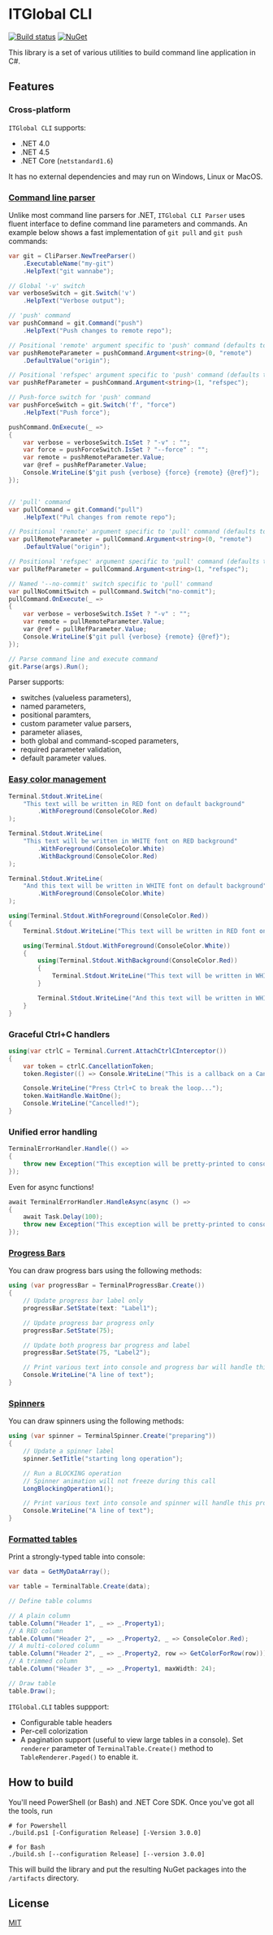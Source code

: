 # ITGlobal CLI

[![Build status](https://ci.appveyor.com/api/projects/status/l3v4nu7dcra3o8nd/branch/master?svg=true)](https://ci.appveyor.com/project/itgloballlc/cli/branch/master)
[![NuGet](https://img.shields.io/nuget/v/ITGlobal.CLI.svg)](https://www.nuget.org/packages/ITGlobal.CLI/)

This library is a set of various utilities to build command line application in C#.

## Features

### Cross-platform

`ITGlobal CLI` supports:

* .NET 4.0
* .NET 4.5
* .NET Core (`netstandard1.6`)

It has no external dependencies and may run on Windows, Linux or MacOS.

### [Command line parser](https://itglobal.github.io/CLI/parser)

Unlike most command line parsers for .NET, `ITGlobal CLI Parser` uses fluent interface to define command line parameters and commands.
An example below shows a fast implementation of `git pull` and `git push` commands:

```csharp
var git = CliParser.NewTreeParser()
    .ExecutableName("my-git")
    .HelpText("git wannabe");

// Global '-v' switch
var verboseSwitch = git.Switch('v')
    .HelpText("Verbose output");

// 'push' command
var pushCommand = git.Command("push")
    .HelpText("Push changes to remote repo");

// Positional 'remote' argument specific to 'push' command (defaults to 'origin')
var pushRemoteParameter = pushCommand.Argument<string>(0, "remote")
    .DefaultValue("origin");

// Positional 'refspec' argument specific to 'push' command (defaults to null)
var pushRefParameter = pushCommand.Argument<string>(1, "refspec");

// Push-force switch for 'push' command
var pushForceSwitch = git.Switch('f', "force")
    .HelpText("Push force");

pushCommand.OnExecute(_ =>
{
    var verbose = verboseSwitch.IsSet ? "-v" : "";
    var force = pushForceSwitch.IsSet ? "--force" : "";
    var remote = pushRemoteParameter.Value;
    var @ref = pushRefParameter.Value;
    Console.WriteLine($"git push {verbose} {force} {remote} {@ref}");
});


// 'pull' command
var pullCommand = git.Command("pull")
    .HelpText("Pul changes from remote repo");

// Positional 'remote' argument specific to 'pull' command (defaults to 'origin')
var pullRemoteParameter = pullCommand.Argument<string>(0, "remote")
    .DefaultValue("origin");

// Positional 'refspec' argument specific to 'pull' command (defaults to null)
var pullRefParameter = pullCommand.Argument<string>(1, "refspec");

// Named '--no-commit' switch specific to 'pull' command
var pullNoCommitSwitch = pullCommand.Switch("no-commit");
pullCommand.OnExecute(_ =>
{
    var verbose = verboseSwitch.IsSet ? "-v" : "";
    var remote = pullRemoteParameter.Value;
    var @ref = pullRefParameter.Value;
    Console.WriteLine($"git pull {verbose} {remote} {@ref}");
});

// Parse command line and execute command
git.Parse(args).Run();
```

Parser supports:

* switches (valueless parameters),
* named parameters,
* positional paramters,
* custom parameter value parsers,
* parameter aliases,
* both global and command-scoped parameters,
* required parameter validation,
* default parameter values.

### [Easy color management](https://itglobal.github.io/CLI/terminal)

```csharp
Terminal.Stdout.WriteLine(
    "This text will be written in RED font on default background"
        .WithForeground(ConsoleColor.Red)
);

Terminal.Stdout.WriteLine(
    "This text will be written in WHITE font on RED background"
        .WithForeground(ConsoleColor.White)
        .WithBackground(ConsoleColor.Red)
);

Terminal.Stdout.WriteLine(
    "And this text will be written in WHITE font on default background"
        .WithForeground(ConsoleColor.White)
);

using(Terminal.Stdout.WithForeground(ConsoleColor.Red))
{
    Terminal.Stdout.WriteLine("This text will be written in RED font on default background");

    using(Terminal.Stdout.WithForeground(ConsoleColor.White))
    {
        using(Terminal.Stdout.WithBackground(ConsoleColor.Red))
        {
            Terminal.Stdout.WriteLine("This text will be written in WHITE font on RED background");
        }

        Terminal.Stdout.WriteLine("And this text will be written in WHITE font on default background");
    }
}
```

### Graceful Ctrl+C handlers

```csharp
using(var ctrlC = Terminal.Current.AttachCtrlCInterceptor())
{
    var token = ctrlC.CancellationToken;
    token.Register(() => Console.WriteLine("This is a callback on a CancellationToken"));

    Console.WriteLine("Press Ctrl+C to break the loop...");
    token.WaitHandle.WaitOne();
    Console.WriteLine("Cancelled!");
}
```

### Unified error handling

```csharp
TerminalErrorHandler.Handle(() =>
{
    throw new Exception("This exception will be pretty-printed to console");
});
```

Even for async functions!

```csharp
await TerminalErrorHandler.HandleAsync(async () =>
{
    await Task.Delay(100);
    throw new Exception("This exception will be pretty-printed to console");
});
```

### [Progress Bars](https://itglobal.github.io/CLI/progress-bar)

You can draw progress bars using the following methods:

```csharp
using (var progressBar = TerminalProgressBar.Create())
{
    // Update progress bar label only
    progressBar.SetState(text: "Label1");

    // Update progress bar progress only
    progressBar.SetState(75);

    // Update both progress bar progress and label
    progressBar.SetState(75, "Label2");

    // Print various text into console and progress bar will handle this properly
    Console.WriteLine("A line of text");
}
```

### [Spinners](https://itglobal.github.io/CLI/spinner)

You can draw spinners using the following methods:

```csharp
using (var spinner = TerminalSpinner.Create("preparing"))
{
    // Update a spinner label
    spinner.SetTitle("starting long operation");

    // Run a BLOCKING operation
    // Spinner animation will not freeze during this call
    LongBlockingOperation1();

    // Print various text into console and spinner will handle this properly
    Console.WriteLine("A line of text");
}
```

### [Formatted tables](https://itglobal.github.io/CLI/table)

Print a strongly-typed table into console:

```csharp
var data = GetMyDataArray();

var table = TerminalTable.Create(data);

// Define table columns

// A plain column
table.Column("Header 1", _ => _.Property1);
// A RED column
table.Column("Header 2", _ => _.Property2, _ => ConsoleColor.Red);
// A multi-colored column
table.Column("Header 2", _ => _.Property2, row => GetColorForRow(row)));
// A trimmed column
table.Column("Header 3", _ => _.Property1, maxWidth: 24);

// Draw table
table.Draw();

```

`ITGlobal.CLI` tables suppport:

* Configurable table headers
* Per-cell colorization
* A pagination support (useful to view large tables in a console).
  Set `renderer` parameter of `TerminalTable.Create()` method to `TableRenderer.Paged()` to enable it.

## How to build

You'll need PowerShell (or Bash) and .NET Core SDK. Once you've got all the tools, run

```shell
# for Powershell
./build.ps1 [-Configuration Release] [-Version 3.0.0]

# for Bash
./build.sh [--configuration Release] [--version 3.0.0]
```

This will build the library and put the resulting NuGet packages into the `/artifacts` directory.

## License

[MIT](http://opensource.org/licenses/MIT)
